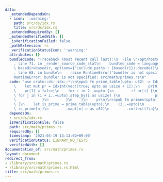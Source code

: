 ```yaml
---
data:
  _extendedDependsOn:
  - icon: ':warning:'
    path: src/ds/idx.rs
    title: src/ds/idx.rs
  _extendedRequiredBy: []
  _extendedVerifiedWith: []
  _isVerificationFailed: false
  _pathExtension: rs
  _verificationStatusIcon: ':warning:'
  attributes: {}
  bundledCode: "Traceback (most recent call last):\n  File \"/opt/hostedtoolcache/Python/3.9.4/x64/lib/python3.9/site-packages/onlinejudge_verify/documentation/build.py\"\
    , line 71, in _render_source_code_stat\n    bundled_code = language.bundle(stat.path,\
    \ basedir=basedir, options={'include_paths': [basedir]}).decode()\n  File \"/opt/hostedtoolcache/Python/3.9.4/x64/lib/python3.9/site-packages/onlinejudge_verify/languages/user_defined.py\"\
    , line 68, in bundle\n    raise RuntimeError('bundler is not specified: {}'.format(path.as_posix()))\n\
    RuntimeError: bundler is not specified: src/math/primes.rs\n"
  code: "use crate::ds::idx::*;\n\npub fn prime_table(upto: u32) -> IdxInt<bool> {\n\
    \    let mut pr = IdxInt(vec![true; upto as usize + 1]);\n    pr[0] = false;\n\
    \    pr[1] = false;\n    for i in 2..=upto {\n        if pr[i] {\n           \
    \ for j in (i + i..=upto).step_by(i as usize) {\n                pr[j] = false;\n\
    \            }\n        }\n    }\n    pr\n}\n\npub fn primes(upto: u32) -> Vec<u32>\
    \ {\n    let is_prime = prime_table(upto);\n    (2..=upto)\n        .filter(|&n|\
    \ is_prime[n])\n        .map(|n| n as u32)\n        .collect()\n}\n"
  dependsOn:
  - src/ds/idx.rs
  isVerificationFile: false
  path: src/math/primes.rs
  requiredBy: []
  timestamp: '2021-04-19 13:13:02+09:00'
  verificationStatus: LIBRARY_NO_TESTS
  verifiedWith: []
documentation_of: src/math/primes.rs
layout: document
redirect_from:
- /library/src/math/primes.rs
- /library/src/math/primes.rs.html
title: src/math/primes.rs
---
```

